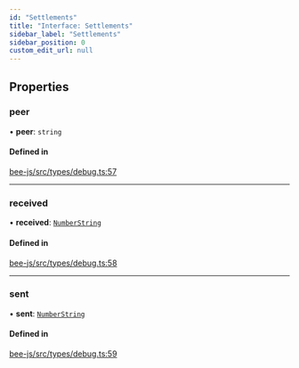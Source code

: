 ```yaml
---
id: "Settlements"
title: "Interface: Settlements"
sidebar_label: "Settlements"
sidebar_position: 0
custom_edit_url: null
---
```


## Properties

### peer

• **peer**: `string`

#### Defined in

[bee-js/src/types/debug.ts:57](https://github.com/ethersphere/bee-js/blob/2c8b9d1/src/types/debug.ts#L57)

___

### received

• **received**: [`NumberString`](../types/NumberString.md)

#### Defined in

[bee-js/src/types/debug.ts:58](https://github.com/ethersphere/bee-js/blob/2c8b9d1/src/types/debug.ts#L58)

___

### sent

• **sent**: [`NumberString`](../types/NumberString.md)

#### Defined in

[bee-js/src/types/debug.ts:59](https://github.com/ethersphere/bee-js/blob/2c8b9d1/src/types/debug.ts#L59)
